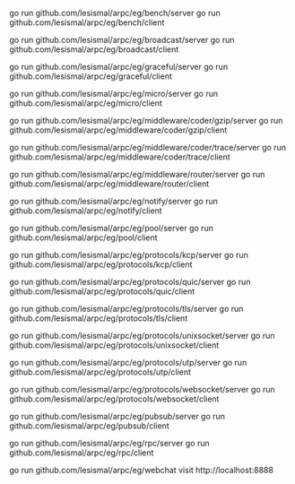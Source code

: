 go run github.com/lesismal/arpc/eg/bench/server
go run github.com/lesismal/arpc/eg/bench/client

go run github.com/lesismal/arpc/eg/broadcast/server
go run github.com/lesismal/arpc/eg/broadcast/client

go run github.com/lesismal/arpc/eg/graceful/server
go run github.com/lesismal/arpc/eg/graceful/client

go run github.com/lesismal/arpc/eg/micro/server
go run github.com/lesismal/arpc/eg/micro/client

go run github.com/lesismal/arpc/eg/middleware/coder/gzip/server
go run github.com/lesismal/arpc/eg/middleware/coder/gzip/client

go run github.com/lesismal/arpc/eg/middleware/coder/trace/server
go run github.com/lesismal/arpc/eg/middleware/coder/trace/client

go run github.com/lesismal/arpc/eg/middleware/router/server
go run github.com/lesismal/arpc/eg/middleware/router/client

go run github.com/lesismal/arpc/eg/notify/server
go run github.com/lesismal/arpc/eg/notify/client

go run github.com/lesismal/arpc/eg/pool/server
go run github.com/lesismal/arpc/eg/pool/client

go run github.com/lesismal/arpc/eg/protocols/kcp/server
go run github.com/lesismal/arpc/eg/protocols/kcp/client

go run github.com/lesismal/arpc/eg/protocols/quic/server
go run github.com/lesismal/arpc/eg/protocols/quic/client

go run github.com/lesismal/arpc/eg/protocols/tls/server
go run github.com/lesismal/arpc/eg/protocols/tls/client

go run github.com/lesismal/arpc/eg/protocols/unixsocket/server
go run github.com/lesismal/arpc/eg/protocols/unixsocket/client

go run github.com/lesismal/arpc/eg/protocols/utp/server
go run github.com/lesismal/arpc/eg/protocols/utp/client

go run github.com/lesismal/arpc/eg/protocols/websocket/server
go run github.com/lesismal/arpc/eg/protocols/websocket/client

go run github.com/lesismal/arpc/eg/pubsub/server
go run github.com/lesismal/arpc/eg/pubsub/client

go run github.com/lesismal/arpc/eg/rpc/server
go run github.com/lesismal/arpc/eg/rpc/client

go run github.com/lesismal/arpc/eg/webchat
visit http://localhost:8888